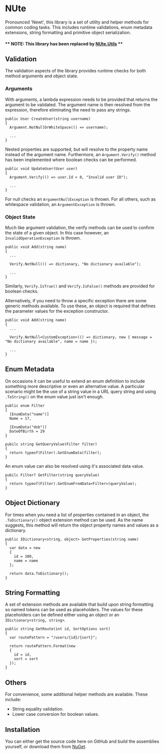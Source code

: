# NUte

Pronounced 'Newt', this library is a set of utility and helper methods for common coding tasks. This includes runtime validations, enum metadata extensions, string formatting and primitive object serialization.

#### ** NOTE: This library has been replaced by [NUte.Utils](https://github.com/synariasol/NUte.Utils) **

## Validation

The validation aspects of the library provides runtime checks for both method arguments and object state.

### Arguments

With arguments, a lambda expression needs to be provided that returns the argument to be validated. The argument name is then resolved from the expression, therefore eliminating the need to pass any strings.

```
public User CreateUser(string username)
{
  Argument.NotNullOrWhiteSpace(() => username);
  
  ...
}
```

Nested properties are supported, but will resolve to the property name instead of the argument name. Furthermore, an ```Argument.Verify()``` method has been implemented where boolean checks can be performed.

```
public void UpdateUser(User user)
{
  Argument.Verify(() => user.Id > 0, "Invalid user ID");
  
  ...
}
```

For null checks an ```ArgumentNullException``` is thrown. For all others, such as whitespace validation, an ```ArgumentException``` is thrown.

### Object State

Much like argument validation, the verify methods can be used to confirm the state of a given object. In this case however, an ```InvalidOperationException``` is thrown.

```
public void Add(string name)
{
  ...
  
  Verify.NotNull(() => dictionary, "No dictionary available");
  
  ...
}
```

Similarly, ```Verify.IsTrue()``` and ```Verify.IsFalse()``` methods are provided for boolean checks.

Alternatively, if you need to throw a specific exception there are some generic methods available. To use these, an object is required that defines the parameter values for the exception constructor.

```
public void Add(string name)
{
  ...
  
  Verify.NotNull<CustomException>(() => dictionary, new { message = "No dictionary available", name = name });
  
  ...
}
```

## Enum Metadata

On occasions it can be useful to extend an enum definition to include something more descriptive or even an alternative value. A particular scenario might be the use of a string value in a URL query string and using ```.ToString()``` on the enum value just isn't enough.

```
public enum Filter
{
  [EnumData("name")]
  Name = 17,
  
  [EnumData("dob")]
  DateOfBirth = 29
}

pubilc string GetQueryValue(Filter filter)
{
  return typeof(Filter).GetEnumData(filter);
}
```

An enum value can also be resolved using it's associated data value.

```
pubilc Filter? GetFilter(string queryValue)
{
  return typeof(Filter).GetEnumFromData<Filter>(queryValue);
}
```

## Object Dictionary

For times when you need a list of properties contained in an object, the ```.ToDictionary()``` object extension method can be used. As the name suggests, this method will return the object property names and values as a dictionary.

```
public IDictionary<string, object> GetProperties(string name)
{
  var data = new
  {
    id = 100,
    name = name
  };

  return data.ToDictionary();
}
```

## String Formatting

A set of extension methods are available that build upon string formatting so named tokens can be used as placeholders. The values for these placeholders can be defined either using an object or an ```IDictionary<string, string>```.

```
public string GetRoute(int id, SortOptions sort)
{
  var routePattern = "/users/{id}/{sort}";
  
  return routePattern.Format(new
  {
    id = id,
    sort = sort
  });
}
```

## Others

For convenience, some additional helper methods are available. These include:

* String equality validation.
* Lower case conversion for boolean values.

## Installation

You can either get the source code here on GitHub and build the assemblies yourself, or download them from [NuGet](https://www.nuget.org/packages/NUte/).


